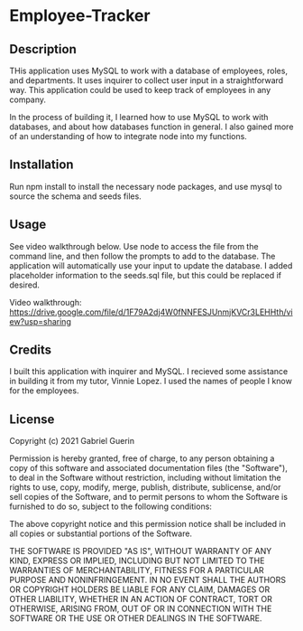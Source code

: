 # Employee-Tracker

## Description
THis application uses MySQL to work with a database of employees, roles, and departments. It uses inquirer to collect user input in a straightforward way. This application could be used to keep track of employees in any company. 

In the process of building it, I learned how to use MySQL to work with databases, and about how databases function in general. I also gained more of an understanding of how to integrate node into my functions. 

## Installation
Run npm install to install the necessary node packages, and use mysql to source the schema and seeds files.

## Usage
See video walkthrough below. Use node to access the file from the command line, and then follow the prompts to add to the database. The application will automatically use your input to update the database. I added placeholder information to the seeds.sql file, but this could be replaced if desired.

Video walkthrough: https://drive.google.com/file/d/1F79A2dj4W0fNNFESJUnmjKVCr3LEHHth/view?usp=sharing

## Credits
I built this application with inquirer and MySQL. I recieved some assistance in building it from my tutor, Vinnie Lopez. I used the names of people I know for the employees.

## License
Copyright (c) 2021 Gabriel Guerin

Permission is hereby granted, free of charge, to any person obtaining a copy of this software and associated documentation files (the "Software"), to deal in the Software without restriction, including without limitation the rights to use, copy, modify, merge, publish, distribute, sublicense, and/or sell copies of the Software, and to permit persons to whom the Software is furnished to do so, subject to the following conditions:

The above copyright notice and this permission notice shall be included in all copies or substantial portions of the Software.

THE SOFTWARE IS PROVIDED "AS IS", WITHOUT WARRANTY OF ANY KIND, EXPRESS OR IMPLIED, INCLUDING BUT NOT LIMITED TO THE WARRANTIES OF MERCHANTABILITY, FITNESS FOR A PARTICULAR PURPOSE AND NONINFRINGEMENT. IN NO EVENT SHALL THE AUTHORS OR COPYRIGHT HOLDERS BE LIABLE FOR ANY CLAIM, DAMAGES OR OTHER LIABILITY, WHETHER IN AN ACTION OF CONTRACT, TORT OR OTHERWISE, ARISING FROM, OUT OF OR IN CONNECTION WITH THE SOFTWARE OR THE USE OR OTHER DEALINGS IN THE SOFTWARE.
